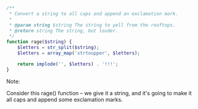 ```php
/**
 * Convert a string to all caps and append an exclamation mark.
 *
 * @param string $string The string to yell from the rooftops.
 * @return string The string, but louder.
 */
function rage($string) {
	$letters = str_split($string);
	$letters = array_map('strtoupper', $letters);

	return implode('', $letters) . '!!!';
}
```

Note:

Consider this rage() function – we give it a string, and it's going to make it all caps and append some exclamation marks.
